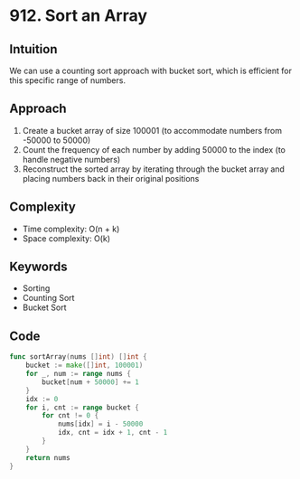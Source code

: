 # 912. Sort an Array

## Intuition
We can use a counting sort approach with bucket sort, which is efficient for this specific range of numbers.

## Approach

1. Create a bucket array of size 100001 (to accommodate numbers from -50000 to 50000)
2. Count the frequency of each number by adding 50000 to the index (to handle negative numbers)
3. Reconstruct the sorted array by iterating through the bucket array and placing numbers back in their original positions

## Complexity

- Time complexity: O(n + k)
- Space complexity: O(k)

## Keywords

- Sorting
- Counting Sort
- Bucket Sort

## Code

```go
func sortArray(nums []int) []int {
    bucket := make([]int, 100001)
    for _, num := range nums {
        bucket[num + 50000] += 1
    }
    idx := 0
    for i, cnt := range bucket {
        for cnt != 0 {
            nums[idx] = i - 50000
            idx, cnt = idx + 1, cnt - 1
        }
    }
    return nums
}
```
